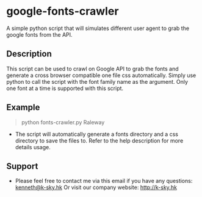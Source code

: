 # google-fonts-crawler

A simple python script that will simulates different user agent to grab the google fonts from the API.

## Description

This script can be used to crawl on Google API to grab the fonts and generate a cross browser compatible one file css automatically. Simply use python to call the script with the font family name as the argument. Only one font at a time is supported with this script.

## Example

> python fonts-crawler.py Raleway

- The script will automatically generate a fonts directory and a css directory to save the files to. Refer to the help description for more details usage.

## Support

- Please feel free to contact me via this email if you have any questions: kenneth@k-sky.hk
Or visit our company website: http://k-sky.hk

